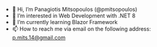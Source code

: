 - 👋 Hi, I’m Panagiotis Mitsopoulos (@pmitsopoulos)
- 👀 I’m interested in Web Development with .NET 8
- 🌱 I’m currently learning Blazor Framework
- 📫 How to reach me via email on the following address: p.mits.14@gmail.com

<!---
pmitsopoulos/pmitsopoulos is a ✨ special ✨ repository because its `README.md` (this file) appears on your GitHub profile.
You can click the Preview link to take a look at your changes.
--->
